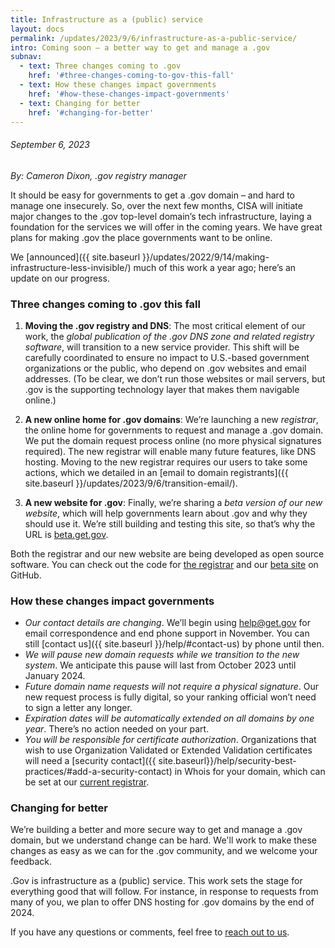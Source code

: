```yaml
---
title: Infrastructure as a (public) service
layout: docs
permalink: /updates/2023/9/6/infrastructure-as-a-public-service/
intro: Coming soon – a better way to get and manage a .gov 
subnav:
  - text: Three changes coming to .gov 
    href: '#three-changes-coming-to-gov-this-fall'
  - text: How these changes impact governments
    href: '#how-these-changes-impact-governments'
  - text: Changing for better
    href: '#changing-for-better'
---
```

###### September 6, 2023 

*By: Cameron Dixon, .gov registry manager*

It should be easy for governments to get a .gov domain – and hard to manage one insecurely. So, over the next few months, CISA will initiate major changes to the .gov top-level domain’s tech infrastructure, laying a foundation for the services we will offer in the coming years. We have great plans for making .gov the place governments want to be online. 

We [announced]({{ site.baseurl }}/updates/2022/9/14/making-infrastructure-less-invisible/) much of this work a year ago; here’s an update on our progress. 

### Three changes coming to .gov this fall 

1. **Moving the .gov registry and DNS**: The most critical element of our work, the *global publication of the .gov DNS zone and related registry software*, will transition to a new service provider. This shift will be carefully coordinated to ensure no impact to U.S.-based government organizations or the public, who depend on .gov websites and email addresses. (To be clear, we don’t run those websites or mail servers, but .gov is the supporting technology layer that makes them navigable online.) 

2. **A new online home for .gov domains**: We’re launching a new *registrar*, the online home for governments to request and manage a .gov domain. We put the domain request process online (no more physical signatures required). The new registrar will enable many future features, like DNS hosting. Moving to the new registrar requires our users to take some actions, which we detailed in an [email to domain registrants]({{ site.baseurl }}/updates/2023/9/6/transition-email/). 

3. **A new website for .gov**: Finally, we’re sharing a *beta version of our new website*, which will help governments learn about .gov and why they should use it. We’re still building and testing this site, so that’s why the URL is [beta.get.gov](https://beta.get.gov). 

Both the registrar and our new website are being developed as open source software. You can check out the code for [the registrar](https://github.com/cisagov/getgov) and our [beta site](https://github.com/cisagov/getgov-home) on GitHub.

### How these changes impact governments

* *Our contact details are changing*. We’ll begin using help@get.gov for email correspondence and end phone support in November. You can still [contact us]({{ site.baseurl }}/help/#contact-us) by phone until then.
* *We will pause new domain requests while we transition to the new system*. We anticipate this pause will last from October 2023 until January 2024. 
* *Future domain name requests will not require a physical signature*. Our new request process is fully digital, so your ranking official won’t need to sign a letter any longer. 
* *Expiration dates will be automatically extended on all domains by one year*. There’s no action needed on your part. 
* *You will be responsible for certificate authorization*. Organizations that wish to use Organization Validated or Extended Validation certificates will need a [security contact]({{ site.baseurl}}/help/security-best-practices/#add-a-security-contact) in Whois for your domain, which can be set at our [current registrar](https://domains.dotgov.gov).

### Changing for better 

We’re building a better and more secure way to get and manage a .gov domain, but we understand change can be hard. We'll work to make these changes as easy as we can for the .gov community, and we welcome your feedback. 

.Gov is infrastructure as a (public) service. This work sets the stage for everything good that will follow. For instance, in response to requests from many of you, we plan to offer DNS hosting for .gov domains by the end of 2024. 

If you have any questions or comments, feel free to [reach out to us](https://get.gov/help/#contact-us). 